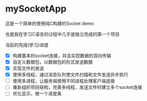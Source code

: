 # mySocketApp

这是一个简单的使用纯C构建的Socket demo

也是我在学习C语言的过程中几乎是独立完成的第一个项目

当前的完成(学习)进度
- [x] 构建基本的socket连接，并且实现数据的双向传输
- [x] 自定义数据包，以数据包的形式发送数据
- [x] 实现文件的发送
- [x] 使用多线程，通过消息队列使文件扫描和文件发送异步执行
- [ ] 使用多进程，让服务端使用不同进程处理客户端连接
- [ ] 重新组织项目结构，完善多线程，发送文件时建立多个socket连接
- [ ] 优化显示，做一个进度条